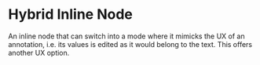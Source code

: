 # Hybrid Inline Node

An inline node that can switch into a mode where it mimicks the UX of an annotation,
i.e. its values is edited as it would belong to the text. This offers another UX option.

